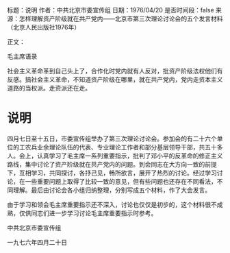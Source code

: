 标题：说明
作者：中共北京市委宣传组
日期：1976/04/20
是否时间段：false
来源：怎样理解资产阶级就在共产党内——北京市第三次理论讨论会的五个发言材料（北京人民出版社1976年）

正文：

毛主席语录

社会主义革命革到自己头上了，合作化时党内就有人反对，批资产阶级法权他们有反感。搞社会主义革命，不知道资产阶级在哪里，就在共产党内，党内走资本主义道路的当权派。走资派还在走。

# 说明

四月七日至十五日，市委宣传组举办了第三次理论讨论会。参加会的有二十六个单位的工农兵业余理论队伍的代表、专业理论工作者和部分基层领导干部，共五十多人。会上，认真学习了毛主席一系列重要指示，批判了邓小平的反革命的修正主义路线，集中讨论了资产阶级就在共产党内的问题。到会同志在大方向一致的前提下，互相学习，共同探讨，各抒己见，畅所欲言，展开了热烈的讨论。经过学习讨论，在一些重要问题上取得了比较一致的意见，但有些问题也还存在不同看法，不同理解。最后由讨论会各小组归纳整理，分别写成五个材料，作了大会发言。

由于学习和领会毛主席重要指示还不深入，讨论也仅仅是初步的，这个材料很不成熟，仅供同志们进一步学习讨论毛主席重要指示时参考。

中共北京市委宣传组

一九七六年四月二十日

